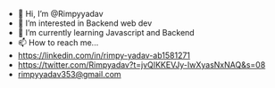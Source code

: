 - 👋 Hi, I’m @Rimpyyadav
- 👀 I’m interested in Backend web dev
- 🌱 I’m currently learning Javascript and Backend
- 📫 How to reach me...
- https://linkedin.com/in/rimpy-yadav-ab1581271
- https://twitter.com/Rimpyadav?t=jvQIKKEVJy-IwXyasNxNAQ&s=08
- rimpyyadav353@gmail.com

<!---
Rimpyyadav/Rimpyyadav is a ✨ special ✨ repository because its `README.md` (this file) appears on your GitHub profile.
You can click the Preview link to take a look at your changes.
--->
